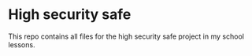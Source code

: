 # High security safe

This repo contains all files for the high security safe project in my school lessons.

